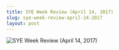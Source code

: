 ```yaml
---
title: SYE Week Review (April 14, 2017)
slug: sye-week-review-april-14-2017
layout: post
---
```


![SYE Week Review (April 14, 2017)](/media_root/file_archive/SYE_Weekly_Review_April_14.png "SYE Week Review (April 14, 2017)")
